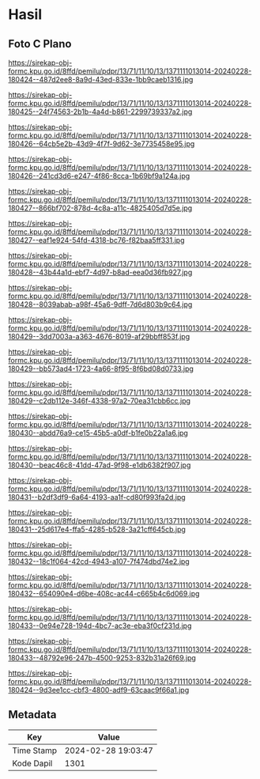 # Hasil

## Foto C Plano

https://sirekap-obj-formc.kpu.go.id/8ffd/pemilu/pdpr/13/71/11/10/13/1371111013014-20240228-180424--487d2ee8-8a9d-43ed-833e-1bb9caeb1316.jpg

https://sirekap-obj-formc.kpu.go.id/8ffd/pemilu/pdpr/13/71/11/10/13/1371111013014-20240228-180425--24f74563-2b1b-4a4d-b861-2299739337a2.jpg

https://sirekap-obj-formc.kpu.go.id/8ffd/pemilu/pdpr/13/71/11/10/13/1371111013014-20240228-180426--64cb5e2b-43d9-4f7f-9d62-3e7735458e95.jpg

https://sirekap-obj-formc.kpu.go.id/8ffd/pemilu/pdpr/13/71/11/10/13/1371111013014-20240228-180426--241cd3d6-e247-4f86-8cca-1b69bf9a124a.jpg

https://sirekap-obj-formc.kpu.go.id/8ffd/pemilu/pdpr/13/71/11/10/13/1371111013014-20240228-180427--866bf702-878d-4c8a-a11c-4825405d7d5e.jpg

https://sirekap-obj-formc.kpu.go.id/8ffd/pemilu/pdpr/13/71/11/10/13/1371111013014-20240228-180427--eaf1e924-54fd-4318-bc76-f82baa5ff331.jpg

https://sirekap-obj-formc.kpu.go.id/8ffd/pemilu/pdpr/13/71/11/10/13/1371111013014-20240228-180428--43b44a1d-ebf7-4d97-b8ad-eea0d36fb927.jpg

https://sirekap-obj-formc.kpu.go.id/8ffd/pemilu/pdpr/13/71/11/10/13/1371111013014-20240228-180428--8039abab-a98f-45a6-9dff-7d6d803b9c64.jpg

https://sirekap-obj-formc.kpu.go.id/8ffd/pemilu/pdpr/13/71/11/10/13/1371111013014-20240228-180429--3dd7003a-a363-4676-8019-af29bbff853f.jpg

https://sirekap-obj-formc.kpu.go.id/8ffd/pemilu/pdpr/13/71/11/10/13/1371111013014-20240228-180429--bb573ad4-1723-4a66-8f95-8f6bd08d0733.jpg

https://sirekap-obj-formc.kpu.go.id/8ffd/pemilu/pdpr/13/71/11/10/13/1371111013014-20240228-180429--c2db112e-346f-4338-97a2-70ea31cbb6cc.jpg

https://sirekap-obj-formc.kpu.go.id/8ffd/pemilu/pdpr/13/71/11/10/13/1371111013014-20240228-180430--abdd76a9-ce15-45b5-a0df-b1fe0b22a1a6.jpg

https://sirekap-obj-formc.kpu.go.id/8ffd/pemilu/pdpr/13/71/11/10/13/1371111013014-20240228-180430--beac46c8-41dd-47ad-9f98-e1db6382f907.jpg

https://sirekap-obj-formc.kpu.go.id/8ffd/pemilu/pdpr/13/71/11/10/13/1371111013014-20240228-180431--b2df3df9-6a64-4193-aa1f-cd80f993fa2d.jpg

https://sirekap-obj-formc.kpu.go.id/8ffd/pemilu/pdpr/13/71/11/10/13/1371111013014-20240228-180431--25d617e4-ffa5-4285-b528-3a21cff645cb.jpg

https://sirekap-obj-formc.kpu.go.id/8ffd/pemilu/pdpr/13/71/11/10/13/1371111013014-20240228-180432--18c1f064-42cd-4943-a107-7f474dbd74e2.jpg

https://sirekap-obj-formc.kpu.go.id/8ffd/pemilu/pdpr/13/71/11/10/13/1371111013014-20240228-180432--654090e4-d6be-408c-ac44-c665b4c6d069.jpg

https://sirekap-obj-formc.kpu.go.id/8ffd/pemilu/pdpr/13/71/11/10/13/1371111013014-20240228-180433--0e94e728-194d-4bc7-ac3e-eba3f0cf231d.jpg

https://sirekap-obj-formc.kpu.go.id/8ffd/pemilu/pdpr/13/71/11/10/13/1371111013014-20240228-180433--48792e96-247b-4500-9253-832b31a26f69.jpg

https://sirekap-obj-formc.kpu.go.id/8ffd/pemilu/pdpr/13/71/11/10/13/1371111013014-20240228-180424--9d3ee1cc-cbf3-4800-adf9-63caac9f66a1.jpg


## Metadata

| Key        | Value               |
| ---------- | ------------------- |
| Time Stamp | 2024-02-28 19:03:47 |
| Kode Dapil | 1301                |



